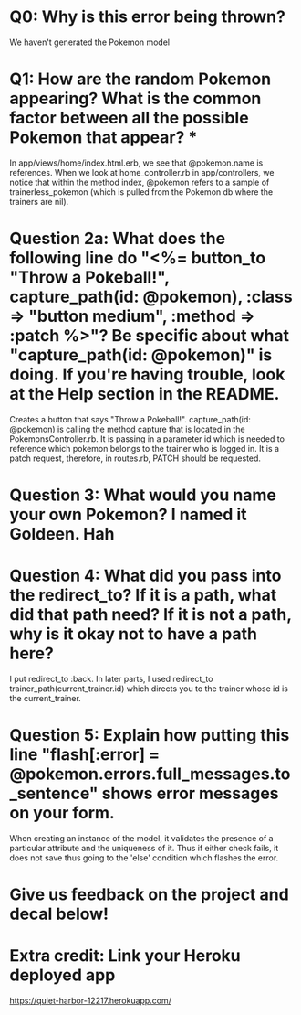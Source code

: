 # Q0: Why is this error being thrown?
We haven't generated the Pokemon model

# Q1: How are the random Pokemon appearing? What is the common factor between all the possible Pokemon that appear? *
In app/views/home/index.html.erb, we see that @pokemon.name is references. When we look at home_controller.rb in app/controllers, we notice that within the method index, @pokemon refers to a sample of trainerless_pokemon (which is pulled from the Pokemon db where the trainers are nil).

# Question 2a: What does the following line do "<%= button_to "Throw a Pokeball!", capture_path(id: @pokemon), :class => "button medium", :method => :patch %>"? Be specific about what "capture_path(id: @pokemon)" is doing. If you're having trouble, look at the Help section in the README.

Creates a button that says "Throw a Pokeball!". capture_path(id: @pokemon) is calling the method capture that is located in the PokemonsController.rb. It is passing in a parameter id which is needed to reference which pokemon belongs to the trainer who is logged in. It is a patch request, therefore, in routes.rb, PATCH should be requested. 

# Question 3: What would you name your own Pokemon? I named it Goldeen. Hah

# Question 4: What did you pass into the redirect_to? If it is a path, what did that path need? If it is not a path, why is it okay not to have a path here?
I put redirect_to :back. In later parts, I used redirect_to trainer_path(current_trainer.id) which directs you to the trainer whose id is the current_trainer. 


# Question 5: Explain how putting this line "flash[:error] = @pokemon.errors.full_messages.to_sentence" shows error messages on your form.
When creating an instance of the model, it validates the presence of a particular attribute and the uniqueness of it. Thus if either check fails, it does not save thus going to the 'else' condition which flashes the error.

# Give us feedback on the project and decal below!

# Extra credit: Link your Heroku deployed app
https://quiet-harbor-12217.herokuapp.com/

